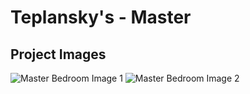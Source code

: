 # Teplansky's - Master

## Project Images

![Master Bedroom Image 1](https://storage.googleapis.com/msgsndr/zTjqcEq3Ndj90wvhfc47/media/676880ec2fc19517a04adec3.jpeg)
![Master Bedroom Image 2](https://storage.googleapis.com/msgsndr/zTjqcEq3Ndj90wvhfc47/media/676880ec2fc19544c24adec1.jpeg)
